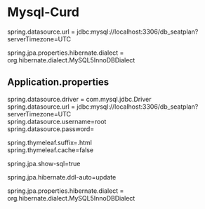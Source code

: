 # Mysql-Curd

spring.datasource.url = jdbc:mysql://localhost:3306/db_seatplan?serverTimezone=UTC

spring.jpa.properties.hibernate.dialect = org.hibernate.dialect.MySQL5InnoDBDialect

## Application.properties

spring.datasource.driver = com.mysql.jdbc.Driver  <br>
spring.datasource.url = jdbc:mysql://localhost:3306/db_seatplan?serverTimezone=UTC  <br>
spring.datasource.username=root   <br>
spring.datasource.password=       <br>

spring.thymeleaf.suffix=.html     <br>
spring.thymeleaf.cache=false      <br>

spring.jpa.show-sql=true          <br>
  
spring.jpa.hibernate.ddl-auto=update    <br>

spring.jpa.properties.hibernate.dialect = org.hibernate.dialect.MySQL5InnoDBDialect   <br>
